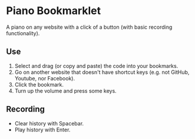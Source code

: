 # Piano Bookmarklet
A piano on any website with a click of a button (with basic recording functionality).
## Use
1. Select and drag (or copy and paste) the code into your bookmarks.
2. Go on another website that doesn't have shortcut keys (e.g. not GitHub, Youtube, nor Facebook).
3. Click the bookmark.
4. Turn up the volume and press some keys.
## Recording
- Clear history with Spacebar.
- Play history with Enter.
